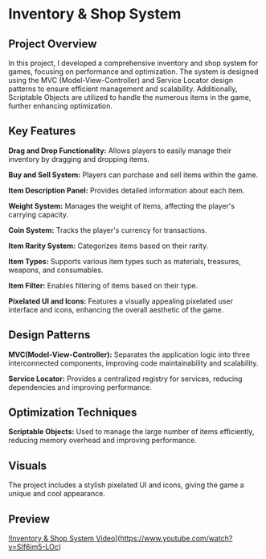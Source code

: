 # Inventory & Shop System

## Project Overview

In this project, I developed a comprehensive inventory and shop system for games, focusing on performance and optimization. The system is designed using the MVC (Model-View-Controller) and Service Locator design patterns to ensure efficient management and scalability. Additionally, Scriptable Objects are utilized to handle the numerous items in the game, further enhancing optimization.

## Key Features

**Drag and Drop Functionality:** Allows players to easily manage their inventory by dragging and dropping items.

**Buy and Sell System:** Players can purchase and sell items within the game.

**Item Description Panel:** Provides detailed information about each item.

**Weight System:** Manages the weight of items, affecting the player's carrying capacity.

**Coin System:** Tracks the player's currency for transactions.

**Item Rarity System:** Categorizes items based on their rarity.

**Item Types:** Supports various item types such as materials, treasures, weapons, and consumables.

**Item Filter:** Enables filtering of items based on their type.

**Pixelated UI and Icons:** Features a visually appealing pixelated user interface and icons, enhancing the overall aesthetic of the game.

## Design Patterns

**MVC(Model-View-Controller):** Separates the application logic into three interconnected components, improving code maintainability and scalability.

**Service Locator:** Provides a centralized registry for services, reducing dependencies and improving performance.

## Optimization Techniques

**Scriptable Objects:** Used to manage the large number of items efficiently, reducing memory overhead and improving performance.

## Visuals

The project includes a stylish pixelated UI and icons, giving the game a unique and cool appearance.

## Preview


[!Inventory & Shop System Video](https://img.youtube.com/vi/SIf6im5-LOc/0.jpg)](https://www.youtube.com/watch?v=SIf6im5-LOc)
 
